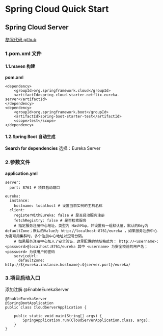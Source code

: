 
# Spring Cloud Quick Start

## Spring Cloud Server
[参照代码 github](https://github.com/XuZhuohao/StudySource/tree/master/SpringCloud/Cloud_Server)

### 1.pom.xml 文件
#### 1.1.maven 构建
**pom.xml**  
```
<dependency>
	<groupId>org.springframework.cloud</groupId>
	<artifactId>spring-cloud-starter-netflix-eureka-server</artifactId>
</dependency>
<dependency>
	<groupId>org.springframework.boot</groupId>
	<artifactId>spring-boot-starter-test</artifactId>
	<scope>test</scope>
</dependency>
```
#### 1.2.Spring Boot 自动生成

**Search for dependencies** 选择：Eureka Server  

### 2.参数文件
**application.yml**  
```
server:
  port: 8761 # 项目启动端口

eureka:
  instance:
    hostname: localhost # 设置当前实例的主机名称
  client:
    registerWithEureka: false # 是否启动服务注册
    fetchRegistry: false # 是否检索服务
    # 指定服务注册中心地址，类型为 HashMap，并设置有一组默认值，默认的Key为 defaultZone；默认的Value为 http://localhost:8761/eureka ，如果服务注册中心为高可用集群时，多个注册中心地址以逗号分隔。
    # 如果服务注册中心加入了安全验证，这里配置的地址格式为： http://<username>:<password>@localhost:8761/eureka 其中 <username> 为安全校验的用户名；<password> 为该用户的密码
    serviceUrl:
      defaultZone: http://${eureka.instance.hostname}:${server.port}/eureka/
```
### 3.项目启动入口
添加注解 @EnableEurekaServer  
```
@EnableEurekaServer
@SpringBootApplication
public class CloudServerApplication {

	public static void main(String[] args) {
		SpringApplication.run(CloudServerApplication.class, args);
	}
}
```
